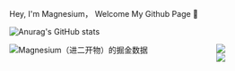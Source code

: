 
Hey, I'm Magnesium， Welcome My Github Page 🎈

![Anurag's GitHub stats](https://github-readme-stats.vercel.app/api?username=yyong008&show_icons=true&theme=transparent)

<img src="https://4sdvg7tqbv.us.aircode.run/juejin?uid=3016715636836941&hide_border=true" alt="Magnesium（进二开物）的掘金数据" style="zoom:100%;" align="left"/>

<div align="center"> <img src="https://github-readme-stats.vercel.app/api/top-langs/?username=yyong008&hide_title=true&hide_border=true&layout=compact&langs_count=6&text_color=000&icon_color=fff&bg_color=0,52fa5a,4dfcff,c64dff&theme=graywhite" /> </div>

<div align="center"> <img src="https://metrics.lecoq.io/sun0225SUN?template=classic&config.timezone=Asia%2FShanghai"> </div>
